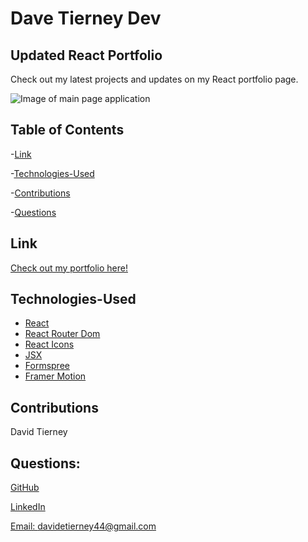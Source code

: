 # Dave Tierney Dev

## Updated React Portfolio

Check out my latest projects and updates on my React portfolio page.

![Image of main page application]()

## Table of Contents

-[Link](#link)

-[Technologies-Used](#technologies-used)

-[Contributions](#contributions)

-[Questions](#questions)

## Link

[Check out my portfolio here!](https://davetierney.dev/)

## Technologies-Used

- [React](https://reactjs.org)
- [React Router Dom](https://v5.reactrouter.com/web/guides/quick-start)
- [React Icons](https://react-icons.github.io/react-icons/)
- [JSX](https://reactjs.org/docs/introducing-jsx.html)
- [Formspree](https://formspree.io/)
- [Framer Motion](https://www.framer.com/motion/)

## Contributions

David Tierney

## Questions:

[GitHub](https://github.com/daveshouse44)

[LinkedIn](https://www.linkedin.com/in/david-tierney-652030214/)

[Email: davidetierney44@gmail.com](mailto:davidetierney44@gmail.com)
